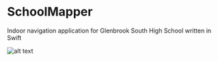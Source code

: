 # SchoolMapper
Indoor navigation application for Glenbrook South High School written in Swift

![alt text](/https://i.imgur.com/DwBFnP4.png "")
